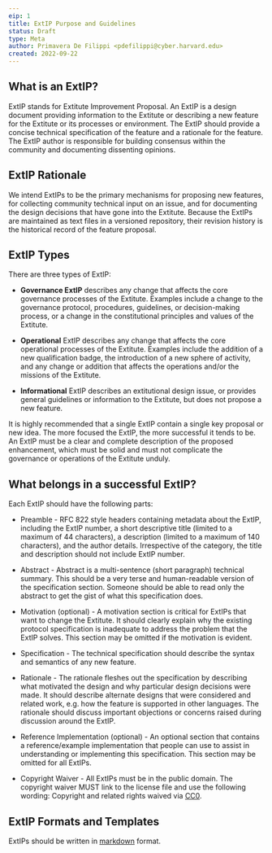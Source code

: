 ```yaml
---
eip: 1
title: ExtIP Purpose and Guidelines
status: Draft
type: Meta
author: Primavera De Filippi <pdefilippi@cyber.harvard.edu>
created: 2022-09-22
---
```


## What is an ExtIP?

ExtIP stands for Extitute Improvement Proposal. An ExtIP is a design document providing information to the Extitute or describing a new feature for the Extitute or its processes or environment. The ExtIP should provide a concise technical specification of the feature and a rationale for the feature. The ExtIP author is responsible for building consensus within the community and documenting dissenting opinions.

## ExtIP Rationale

We intend ExtIPs to be the primary mechanisms for proposing new features, for collecting community technical input on an issue, and for documenting the design decisions that have gone into the Extitute. Because the ExtIPs are maintained as text files in a versioned repository, their revision history is the historical record of the feature proposal.

## ExtIP Types

There are three types of ExtIP:

  - **Governance ExtIP** describes any change that affects the core governance processes of the Extitute. Examples include a change to the governance protocol, procedures, guidelines, or decision-making process, or a change in the constitutional principles and values of the Extitute.

  - **Operational** ExtIP describes any change that affects the core operational processes of the Extitute. Examples include the addition of a new qualification badge, the introduction of a new sphere of activity, and any change or addition that affects the operations and/or the missions of the Extitute.

  - **Informational** ExtIP describes an extitutional design issue, or provides general guidelines or information to the Extitute, but does not propose a new feature.

It is highly recommended that a single ExtIP contain a single key proposal or new idea. The more focused the ExtIP, the more successful it tends to be. An ExtIP must be a clear and complete description of the proposed enhancement, which must be solid and must not complicate the governance or operations of the Extitute unduly.

## What belongs in a successful ExtIP?

Each ExtIP should have the following parts:

- Preamble - RFC 822 style headers containing metadata about the ExtIP, including the ExtIP number, a short descriptive title (limited to a maximum of 44 characters), a description (limited to a maximum of 140 characters), and the author details. Irrespective of the category, the title and description should not include ExtIP number. 

- Abstract - Abstract is a multi-sentence (short paragraph) technical summary. This should be a very terse and human-readable version of the specification section. Someone should be able to read only the abstract to get the gist of what this specification does.

- Motivation (optional) - A motivation section is critical for ExtIPs that want to change the Extitute. It should clearly explain why the existing protocol specification is inadequate to address the problem that the ExtIP solves. This section may be omitted if the motivation is evident.

- Specification - The technical specification should describe the syntax and semantics of any new feature. 

- Rationale - The rationale fleshes out the specification by describing what motivated the design and why particular design decisions were made. It should describe alternate designs that were considered and related work, e.g. how the feature is supported in other languages. The rationale should discuss important objections or concerns raised during discussion around the ExtIP.

- Reference Implementation (optional) - An optional section that contains a reference/example implementation that people can use to assist in understanding or implementing this specification. This section may be omitted for all ExtIPs.

- Copyright Waiver - All ExtIPs must be in the public domain. The copyright waiver MUST link to the license file and use the following wording: Copyright and related rights waived via [CC0](/LICENSE).

ExtIP Formats and Templates
-------------------------

ExtIPs should be written in [markdown](https://github.com/adam-p/markdown-here/wiki/Markdown-Cheatsheet) format.